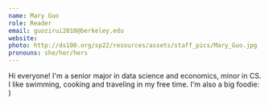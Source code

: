 ```yaml
---
name: Mary Guo
role: Reader
email: guozirui2010@berkeley.edu
website: 
photo: http://ds100.org/sp22/resources/assets/staff_pics/Mary_Guo.jpg
pronouns: she/her/hers
---
```

Hi everyone! I'm a senior major in data science and economics, minor in CS. I like swimming, cooking and traveling in my free time. I'm also a big foodie: )
